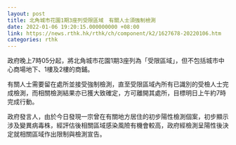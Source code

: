 ```yaml
---
layout: post
title: 北角城市花園1期3座列受限區域　有關人士須強制檢測
date: 2022-01-06 19:20:15.000000000 +08:00
link: https://news.rthk.hk/rthk/ch/component/k2/1627678-20220106.htm
categories: rthk
---
```


政府晚上7時05分起，將北角城市花園1期3座列為「受限區域」，但不包括城市中心商場地下、1樓及2樓的商鋪。

有關人士需要留在處所並接受強制檢測，直至受限區域內所有已識別的受檢人士完成檢測，而相關檢測結果亦已獲大致確定，方可離開其處所，目標明日上午約7時完成行動。

政府發言人，由於今日發現一宗曾在有關地方居住的初步陽性檢測個案，初步顯示涉及變異病毒株，經評估後相關區域感染風險有機會較高，政府經檢測呈陽性後決定就相關區域作出限制與檢測宣告。
